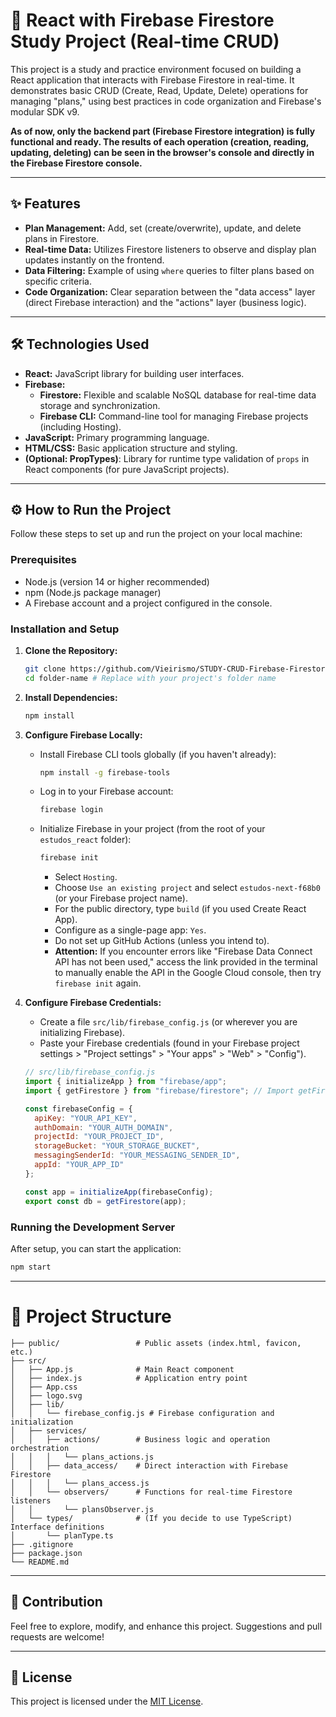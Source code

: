 # 🚀 React with Firebase Firestore Study Project (Real-time CRUD)

This project is a study and practice environment focused on building a React application that interacts with Firebase Firestore in real-time. It demonstrates basic CRUD (Create, Read, Update, Delete) operations for managing "plans," using best practices in code organization and Firebase's modular SDK v9.

**As of now, only the backend part (Firebase Firestore integration) is fully functional and ready. The results of each operation (creation, reading, updating, deleting) can be seen in the browser's console and directly in the Firebase Firestore console.**

---

## ✨ Features

* **Plan Management:** Add, set (create/overwrite), update, and delete plans in Firestore.
* **Real-time Data:** Utilizes Firestore listeners to observe and display plan updates instantly on the frontend.
* **Data Filtering:** Example of using `where` queries to filter plans based on specific criteria.
* **Code Organization:** Clear separation between the "data access" layer (direct Firebase interaction) and the "actions" layer (business logic).

---

## 🛠️ Technologies Used

* **React:** JavaScript library for building user interfaces.
* **Firebase:**
    * **Firestore:** Flexible and scalable NoSQL database for real-time data storage and synchronization.
    * **Firebase CLI:** Command-line tool for managing Firebase projects (including Hosting).
* **JavaScript:** Primary programming language.
* **HTML/CSS:** Basic application structure and styling.
* **(Optional: PropTypes)**: Library for runtime type validation of `props` in React components (for pure JavaScript projects).

---

## ⚙️ How to Run the Project

Follow these steps to set up and run the project on your local machine:

### Prerequisites

* Node.js (version 14 or higher recommended)
* npm (Node.js package manager)
* A Firebase account and a project configured in the console.

### Installation and Setup

1.  **Clone the Repository:**
    ```bash
    git clone https://github.com/Vieirismo/STUDY-CRUD-Firebase-Firestore-React
    cd folder-name # Replace with your project's folder name
    ```

2.  **Install Dependencies:**
    ```bash
    npm install
    ```

3.  **Configure Firebase Locally:**
    * Install Firebase CLI tools globally (if you haven't already):
        ```bash
        npm install -g firebase-tools
        ```
    * Log in to your Firebase account:
        ```bash
        firebase login
        ```
    * Initialize Firebase in your project (from the root of your `estudos_react` folder):
        ```bash
        firebase init
        ```
        * Select `Hosting`.
        * Choose `Use an existing project` and select `estudos-next-f68b0` (or your Firebase project name).
        * For the public directory, type `build` (if you used Create React App).
        * Configure as a single-page app: `Yes`.
        * Do not set up GitHub Actions (unless you intend to).
        * **Attention:** If you encounter errors like "Firebase Data Connect API has not been used," access the link provided in the terminal to manually enable the API in the Google Cloud console, then try `firebase init` again.

4.  **Configure Firebase Credentials:**
    * Create a file `src/lib/firebase_config.js` (or wherever you are initializing Firebase).
    * Paste your Firebase credentials (found in your Firebase project settings > "Project settings" > "Your apps" > "Web" > "Config").

    ```javascript
    // src/lib/firebase_config.js
    import { initializeApp } from "firebase/app";
    import { getFirestore } from "firebase/firestore"; // Import getFirestore from the correct module

    const firebaseConfig = {
      apiKey: "YOUR_API_KEY",
      authDomain: "YOUR_AUTH_DOMAIN",
      projectId: "YOUR_PROJECT_ID",
      storageBucket: "YOUR_STORAGE_BUCKET",
      messagingSenderId: "YOUR_MESSAGING_SENDER_ID",
      appId: "YOUR_APP_ID"
    };

    const app = initializeApp(firebaseConfig);
    export const db = getFirestore(app);
    ```
    

### Running the Development Server


After setup, you can start the application:

```bash
npm start
```

---

# 📂 Project Structure 

```.
├── public/                 # Public assets (index.html, favicon, etc.)
├── src/
│   ├── App.js              # Main React component
│   ├── index.js            # Application entry point
│   ├── App.css
│   ├── logo.svg
│   ├── lib/
│   │   └── firebase_config.js # Firebase configuration and initialization
│   ├── services/
│   │   ├── actions/        # Business logic and operation orchestration
│   │   │   └── plans_actions.js
│   │   ├── data_access/    # Direct interaction with Firebase Firestore
│   │   │   └── plans_access.js
│   │   └── observers/      # Functions for real-time Firestore listeners
│   │       └── plansObserver.js
│   └── types/              # (If you decide to use TypeScript) Interface definitions
│       └── planType.ts
├── .gitignore             
├── package.json
└── README.md
```

---
## 🤝 Contribution
Feel free to explore, modify, and enhance this project. Suggestions and pull requests are welcome!

---
## 📄 License

This project is licensed under the [MIT License](https://opensource.org/licenses/MIT).